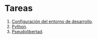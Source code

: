 # Tareas

1. [Configuración del entorno de desarrollo](/tareas/1/).
2. [Python](/tareas/2).
3. [Pseudolibertad](/tareas/3).